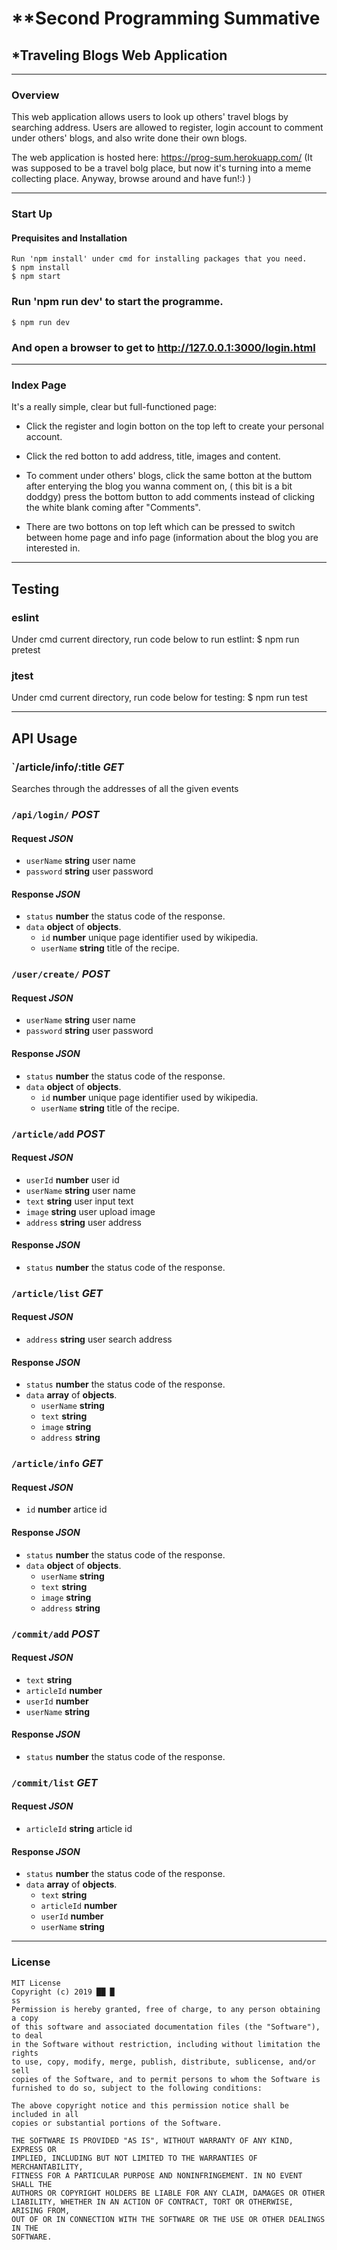 # **Second Programming Summative
## *Traveling Blogs Web Application

______
### Overview
 This web application allows users to look up others' travel blogs by searching address.
Users are allowed to register, login account to comment under others' blogs, and also write done their own blogs.

The web application is hosted here: https://prog-sum.herokuapp.com/
(It was supposed to be a travel bolg place, but now it's turning into a meme collecting place. Anyway, browse around and have fun!:) )
______
### Start Up
#### Prequisites and Installation
    Run 'npm install' under cmd for installing packages that you need.
    $ npm install
    $ npm start
### Run 'npm run dev' to start the programme.
    $ npm run dev
### And open a browser to get to http://127.0.0.1:3000/login.html
______
### Index Page
It's a really simple, clear but full-functioned page:
* Click the register and login botton on the top left to create your personal account.

* Click the red botton  to add address, title, images and content. 

* To comment under others' blogs, click the same botton at the buttom after enterying the blog you wanna comment on, ( this bit is a bit doddgy) press the bottom button to add comments instead of clicking the white blank coming after "Comments".
* There are two bottons on top left which can be pressed to switch between home page and info page (information about the blog you are interested in.

______
## Testing
### eslint
Under cmd current directory, run code below to run estlint:
    $ npm run pretest 
    
### jtest
Under cmd current directory, run code below for testing:
    $ npm run test
______
## API Usage

### `/article/info/:title *GET*
Searches through the addresses of all the given events

### `/api/login/` *POST*

#### Request *JSON*
* `userName` **string** user name
* `password` **string** user password

#### Response *JSON*
* `status` **number** the status code of the response.
* `data` **object** of **objects**.
	* `id` **number** unique page identifier used by wikipedia.
	* `userName` **string** title of the recipe.

### `/user/create/` *POST*

#### Request *JSON*
* `userName` **string**  user name
* `password` **string**  user password

#### Response *JSON*
* `status` **number** the status code of the response.
* `data` **object** of **objects**.
	* `id` **number** unique page identifier used by wikipedia.
	* `userName` **string** title of the recipe.


### `/article/add` *POST*

#### Request *JSON*
* `userId` **number** user id
* `userName` **string** user name
* `text` **string**  user input text
* `image` **string** user upload image
* `address` **string**  user address

#### Response *JSON*
* `status` **number** the status code of the response.

### `/article/list` *GET*

#### Request *JSON*
* `address` **string**  user search address

#### Response *JSON*
* `status` **number** the status code of the response.
* `data` **array** of **objects**.
    * `userName` **string**
    * `text` **string**
    * `image` **string**
    * `address` **string**

### `/article/info` *GET*

#### Request *JSON*
* `id` **number**  artice id

#### Response *JSON*
* `status` **number** the status code of the response.
* `data` **object** of **objects**.
    * `userName` **string**
    * `text` **string**
    * `image` **string**
    * `address` **string**

### `/commit/add` *POST*

#### Request *JSON*
* `text` **string**  
* `articleId` **number**  
* `userId` **number**  
* `userName` **string**  

#### Response *JSON*
* `status` **number** the status code of the response.


### `/commit/list` *GET*

#### Request *JSON*
* `articleId` **string**  article id

#### Response *JSON*
* `status` **number** the status code of the response.
* `data` **array** of **objects**.
    * `text` **string**  
    * `articleId` **number**  
    * `userId` **number**  
    * `userName` **string**  
___
### License
```
MIT License
Copyright (c) 2019 ██ █
ss
Permission is hereby granted, free of charge, to any person obtaining a copy
of this software and associated documentation files (the "Software"), to deal
in the Software without restriction, including without limitation the rights
to use, copy, modify, merge, publish, distribute, sublicense, and/or sell
copies of the Software, and to permit persons to whom the Software is
furnished to do so, subject to the following conditions:

The above copyright notice and this permission notice shall be included in all
copies or substantial portions of the Software.

THE SOFTWARE IS PROVIDED "AS IS", WITHOUT WARRANTY OF ANY KIND, EXPRESS OR
IMPLIED, INCLUDING BUT NOT LIMITED TO THE WARRANTIES OF MERCHANTABILITY,
FITNESS FOR A PARTICULAR PURPOSE AND NONINFRINGEMENT. IN NO EVENT SHALL THE
AUTHORS OR COPYRIGHT HOLDERS BE LIABLE FOR ANY CLAIM, DAMAGES OR OTHER
LIABILITY, WHETHER IN AN ACTION OF CONTRACT, TORT OR OTHERWISE, ARISING FROM,
OUT OF OR IN CONNECTION WITH THE SOFTWARE OR THE USE OR OTHER DEALINGS IN THE
SOFTWARE.
```
